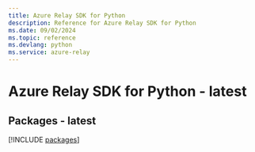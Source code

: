```yaml
---
title: Azure Relay SDK for Python
description: Reference for Azure Relay SDK for Python
ms.date: 09/02/2024
ms.topic: reference
ms.devlang: python
ms.service: azure-relay
---
```

# Azure Relay SDK for Python - latest
## Packages - latest
[!INCLUDE [packages](relay-index.md)]